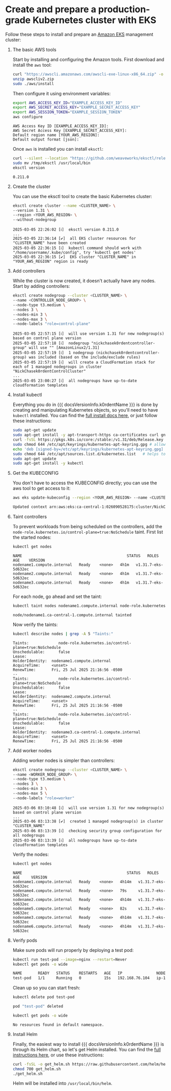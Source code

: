 # Create and prepare a production-grade Kubernetes cluster with EKS

Follow these steps to install and prepare an [Amazon EKS](https://ca-central-1.console.aws.amazon.com/eks/clusters) management cluster:

1. The basic AWS tools

     Start by installing and configuring the Amazon tools. First download and install the `aws` tool:

     ```bash
     curl "https://awscli.amazonaws.com/awscli-exe-linux-x86_64.zip" -o "awscliv2.zip"
     unzip awscliv2.zip
     sudo ./aws/install
     ```
     Then configure it using environment variables:

     ```bash
     export AWS_ACCESS_KEY_ID="EXAMPLE_ACCESS_KEY_ID"
     export AWS_SECRET_ACCESS_KEY="EXAMPLE_SECRET_ACCESS_KEY"
     export AWS_SESSION_TOKEN="EXAMPLE_SESSION_TOKEN"
     aws configure
     ```
     ```console { .no-copy }
     AWS Access Key ID [EXAMPLE_ACCESS_KEY_ID]:
     AWS Secret Access Key [EXAMPLE_SECRET_ACCESS_KEY]:
     Default region name [YOUR_AWS_REGION]:
     Default output format [json]:
     ```
     Once `aws` is installed you can install `eksctl`:

     ```bash
     curl --silent --location "https://github.com/weaveworks/eksctl/releases/latest/download/eksctl_Linux_amd64.tar.gz" | tar xz -C /tmp
     sudo mv /tmp/eksctl /usr/local/bin
     eksctl version
     ```
     ```console { .no-copy }
     0.211.0
     ```

1. Create the cluster

    You can use the eksctl tool to create the basic Kubernetes cluster:
    ```bash
    eksctl create cluster --name <CLUSTER_NAME> \
    --version 1.31 \
    --region <YOUR_AWS_REGION> \
    --without-nodegroup
    ```
    ```console { .no-copy }
    2025-03-05 22:26:02 [ℹ]  eksctl version 0.211.0
    ...
    2025-03-05 22:36:14 [✔]  all EKS cluster resources for "CLUSTER_NAME" have been created
    2025-03-05 22:36:15 [ℹ]  kubectl command should work with "/home/username/.kube/config", try 'kubectl get nodes'
    2025-03-05 22:36:15 [✔]  EKS cluster "CLUSTER_NAME" in "YOUR_AWS_REGION" region is ready
    ```

1. Add controllers

    While the cluster is now created, it doesn't actually have any nodes.  Start by adding controllers:
    ```bash
    eksctl create nodegroup --cluster <CLUSTER_NAME> \
    --name <CONTROLLER_NODE_GROUP> \
    --node-type t3.medium \
    --nodes 3 \
    --nodes-min 3 \
    --nodes-max 3 \
    --node-labels "role=control-plane" 
    ```
    ```console { .no-copy }
    2025-03-05 22:57:15 [ℹ]  will use version 1.31 for new nodegroup(s) based on control plane version
    2025-03-05 22:57:18 [ℹ]  nodegroup "nickchasek0rdentcontroller-group" will use "" [AmazonLinux2/1.31]
    2025-03-05 22:57:19 [ℹ]  1 nodegroup (nickchasek0rdentcontroller-group) was included (based on the include/exclude rules)
    2025-03-05 22:57:19 [ℹ]  will create a CloudFormation stack for each of 1 managed nodegroups in cluster "NickChasek0rdentControlCluster"
    ...
    2025-03-05 23:00:27 [ℹ]  all nodegroups have up-to-date cloudformation templates
    ```

1. Install kubectl

    Everything you do in {{{ docsVersionInfo.k0rdentName }}} is done by creating and manipulating Kubernetes objects, so you'll need to have `kubectl` installed. You can find the [full install docs here](https://kubernetes.io/docs/tasks/tools/install-kubectl-linux/), or just follow these instructions:

    ```bash
    sudo apt-get update
    sudo apt-get install -y apt-transport-https ca-certificates curl gnupg
    curl -fsSL https://pkgs.k8s.io/core:/stable:/v1.31/deb/Release.key | sudo gpg --dearmor -o /etc/apt/keyrings/kubernetes-apt-keyring.gpg
    sudo chmod 644 /etc/apt/keyrings/kubernetes-apt-keyring.gpg # allow unprivileged APT programs to read this keyring
    echo 'deb [signed-by=/etc/apt/keyrings/kubernetes-apt-keyring.gpg] https://pkgs.k8s.io/core:/stable:/v1.31/deb/ /' | sudo tee /etc/apt/sources.list.d/kubernetes.list
    sudo chmod 644 /etc/apt/sources.list.d/kubernetes.list   # helps tools such as command-not-found to work correctly
    sudo apt-get update
    sudo apt-get install -y kubectl
    ```

1. Get the KUBECONFIG

    You don't have to access the KUBECONFIG directly; you can use the aws tool to get access to it:

    ```bash
    aws eks update-kubeconfig --region <YOUR_AWS_REGION> --name <CLUSTER_NAME>
    ```
    ```bash
    Updated context arn:aws:eks:ca-central-1:026090528175:cluster/NickChasek0rdentControlCluster in /home/nick/.kube/config
    ```

1. Taint controllers

    To prevent workloads from being scheduled on the controllers, add the `node-role.kubernetes.io/control-plane=true:NoSchedule` taint. First list
    the started nodes:

    ```bash
    kubectl get nodes
    ```
    ```console { .no-copy }
    NAME                                              STATUS   ROLES    AGE    VERSION
    nodename1.compute.internal   Ready    <none>   4h1m   v1.31.7-eks-5d632ec
    nodename2.compute.internal   Ready    <none>   4h1m   v1.31.7-eks-5d632ec
    nodename3.compute.internal   Ready    <none>   4h1m   v1.31.7-eks-5d632ec
    ```
    For each node, go ahead and set the taint:

    ```bash
    kubectl taint nodes nodename1.compute.internal node-role.kubernetes.io/control-plane=true:NoSchedule
    ```
    ```console { .no-copy }
    node/nodename1.ca-central-1.compute.internal tainted
    ```
    Now verify the taints:
    ```bash
    kubectl describe nodes | grep -A 5 "Taints:"
    ```
    ```console { .no-copy }
    Taints:             node-role.kubernetes.io/control-plane=true:NoSchedule
    Unschedulable:      false
    Lease:
    HolderIdentity:  nodename1.compute.internal
    AcquireTime:     <unset>
    RenewTime:       Fri, 25 Jul 2025 21:16:56 -0500
    --
    Taints:             node-role.kubernetes.io/control-plane=true:NoSchedule
    Unschedulable:      false
    Lease:
    HolderIdentity:  nodename2.compute.internal
    AcquireTime:     <unset>
    RenewTime:       Fri, 25 Jul 2025 21:16:56 -0500
    --
    Taints:             node-role.kubernetes.io/control-plane=true:NoSchedule
    Unschedulable:      false
    Lease:
    HolderIdentity:  nodename3.ca-central-1.compute.internal
    AcquireTime:     <unset>
    RenewTime:       Fri, 25 Jul 2025 21:16:56 -0500
    ```

1. Add worker nodes

    Adding worker nodes is simpler than controllers:

    ```bash
    eksctl create nodegroup --cluster <CLUSTER_NAME> \
    --name <WORKER_NODE_GROUP> \
    --node-type t3.medium \
    --nodes 3 \
    --nodes-min 3 \
    --nodes-max 5 \
    --node-labels "role=worker"
    ```
    ```console { .no-copy }
    2025-03-06 03:10:48 [ℹ]  will use version 1.31 for new nodegroup(s) based on control plane version
    ...
    2025-03-06 03:13:38 [✔]  created 1 managed nodegroup(s) in cluster "CLUSTER_NAME"
    2025-03-06 03:13:39 [ℹ]  checking security group configuration for all nodegroups
    2025-03-06 03:13:39 [ℹ]  all nodegroups have up-to-date cloudformation templates
    ```
    Verify the nodes:
    ```bash
    kubectl get nodes
    ```
    ```console { .no-copy }
    NAME                                              STATUS   ROLES    AGE     VERSION
    nodename1.compute.internal   Ready    <none>   4h14m   v1.31.7-eks-5d632ec
    nodename4.compute.internal   Ready    <none>   79s     v1.31.7-eks-5d632ec
    nodename2.compute.internal   Ready    <none>   4h14m   v1.31.7-eks-5d632ec
    nodename5.compute.internal   Ready    <none>   82s     v1.31.7-eks-5d632ec
    nodename3.compute.internal   Ready    <none>   4h14m   v1.31.7-eks-5d632ec
    nodename6.compute.internal   Ready    <none>   4h14m   v1.31.7-eks-5d632ec
    ```

1. Verify pods

    Make sure pods will run properly by deploying a test pod:
    ```bash
    kubectl run test-pod --image=nginx --restart=Never
    kubectl get pods -o wide
    ```
    ```bash
    NAME       READY   STATUS    RESTARTS   AGE   IP               NODE                                              NOMINATED NODE   READINESS GATES
    test-pod   1/1     Running   0          15s   192.168.76.104   ip-192-168-68-189.ca-central-1.compute.internal   <none>           <none>
    ```
    Clean up so you can start fresh:
    ```bash
    kubectl delete pod test-pod
    ```
    ```bash
    pod "test-pod" deleted
    ```
    ```bash
    kubectl get pods -o wide
    ```
    ```console { .no-copy }
    No resources found in default namespace.
    ```

1. Install Helm

    Finally, the easiest way to install {{{ docsVersionInfo.k0rdentName }}} is through its Helm chart, so let's get Helm installed. You can find the [full instructions here](https://helm.sh/docs/intro/install/), or use these instructions:

    ```bash
    curl -fsSL -o get_helm.sh https://raw.githubusercontent.com/helm/helm/main/scripts/get-helm-3
    chmod 700 get_helm.sh
    ./get_helm.sh
    ```

    Helm will be installed into `/usr/local/bin/helm`.